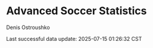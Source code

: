 # Advanced Soccer Statistics
Denis Ostroushko

<!-- gfm -->

Last successful data update: 2025-07-15 01:26:32 CST
